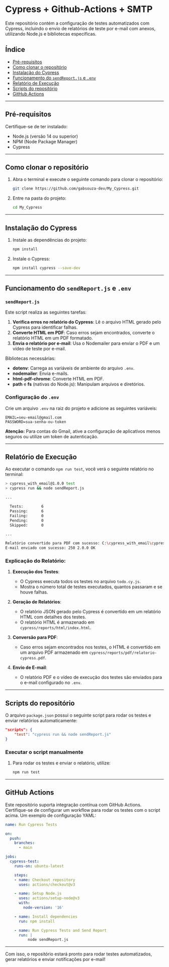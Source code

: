 # Cypress + Github-Actions + SMTP 

Este repositório contém a configuração de testes automatizados com Cypress, incluindo o envio de relatórios de teste por e-mail com anexos, utilizando Node.js e bibliotecas específicas.

## Índice

- [Pré-requisitos](#pré-requisitos)
- [Como clonar o repositório](#como-clonar-o-repositório)
- [Instalação do Cypress](#instalação-do-cypress)
- [Funcionamento do `sendReport.js` e `.env`](#funcionamento-do-sendreportjs-e-env)
- [Relatório de Execução](#relatório-de-execução)
- [Scripts do repositório](#scripts-do-repositório)
- [GitHub Actions](#github-actions)

---

## Pré-requisitos

Certifique-se de ter instalado:
- Node.js (versão 14 ou superior)
- NPM (Node Package Manager)
- Cypress

---

## Como clonar o repositório

1. Abra o terminal e execute o seguinte comando para clonar o repositório:
   ```bash
   git clone https://github.com/gabsouza-dev/My_Cypress.git
   ```

2. Entre na pasta do projeto:
   ```bash
   cd My_Cypress
   ```

---

## Instalação do Cypress

1. Instale as dependências do projeto:
   ```bash
   npm install
   ```

2. Instale o Cypress:
   ```bash
   npm install cypress --save-dev
   ```

---

## Funcionamento do `sendReport.js` e `.env`

### `sendReport.js`

Este script realiza as seguintes tarefas:
1. **Verifica erros no relatório do Cypress**: Lê o arquivo HTML gerado pelo Cypress para identificar falhas.
2. **Converte HTML em PDF**: Caso erros sejam encontrados, converte o relatório HTML em um PDF formatado.
3. **Envia o relatório por e-mail**: Usa o Nodemailer para enviar o PDF e um vídeo de teste por e-mail.

Bibliotecas necessárias:
- **dotenv**: Carrega as variáveis de ambiente do arquivo `.env`.
- **nodemailer**: Envia e-mails.
- **html-pdf-chrome**: Converte HTML em PDF.
- **path** e **fs** (nativas do Node.js): Manipulam arquivos e diretórios.

### Configuração do `.env`

Crie um arquivo `.env` na raiz do projeto e adicione as seguintes variáveis:
```env
EMAIL=seu-email@gmail.com
PASSWORD=sua-senha-ou-token
```

**Atenção:** Para contas do Gmail, ative a configuração de aplicativos menos seguros ou utilize um token de autenticação.

---

## Relatório de Execução

Ao executar o comando `npm run test`, você verá o seguinte relatório no terminal:

```bash
> cypress_with_email@1.0.0 test
> cypress run && node sendReport.js

...

  Tests:        6
  Passing:      6
  Failing:      0
  Pending:      0
  Skipped:      0

...

Relatório convertido para PDF com sucesso: C:\cypress_with_email\cypress\reports\pdf\relatorio-cypress.pdf
E-mail enviado com sucesso: 250 2.0.0 OK
```

### Explicação do Relatório:

1. **Execução dos Testes**:
   - O Cypress executa todos os testes no arquivo `todo.cy.js`.
   - Mostra o número total de testes executados, quantos passaram e se houve falhas.

2. **Geração de Relatórios**:
   - O relatório JSON gerado pelo Cypress é convertido em um relatório HTML com detalhes dos testes.
   - O relatório HTML é armazenado em `cypress/reports/html/index.html`.

3. **Conversão para PDF**:
   - Caso erros sejam encontrados nos testes, o HTML é convertido em um arquivo PDF armazenado em `cypress/reports/pdf/relatorio-cypress.pdf`.

4. **Envio de E-mail**:
   - O relatório PDF e o vídeo de execução dos testes são enviados para o e-mail configurado no `.env`.

---

## Scripts do repositório

O arquivo `package.json` possui o seguinte script para rodar os testes e enviar relatórios automaticamente:
```json
"scripts": {
    "test": "cypress run && node sendReport.js"
}
```

### Executar o script manualmente

1. Para rodar os testes e enviar o relatório, utilize:
   ```bash
   npm run test
   ```

---

## GitHub Actions

Este repositório suporta integração contínua com GitHub Actions. Certifique-se de configurar um workflow para rodar os testes com o script acima. Um exemplo de configuração YAML:

```yaml
name: Run Cypress Tests

on:
  push:
    branches:
      - main

jobs:
  cypress-test:
    runs-on: ubuntu-latest

    steps:
    - name: Checkout repository
      uses: actions/checkout@v3

    - name: Setup Node.js
      uses: actions/setup-node@v3
      with:
        node-version: '16'

    - name: Install dependencies
      run: npm install

    - name: Run Cypress Tests and Send Report
      run: |
          node sendReport.js 
```

---

Com isso, o repositório estará pronto para rodar testes automatizados, gerar relatórios e enviar notificações por e-mail!
